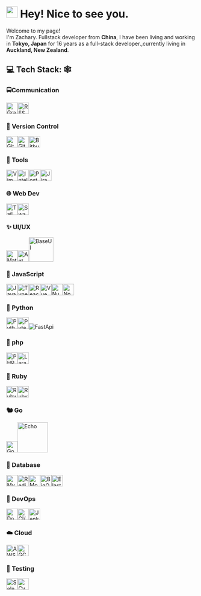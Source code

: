 <h1><img src="https://emojis.slackmojis.com/emojis/images/1531849430/4246/blob-sunglasses.gif?1531849430" width="30"/> Hey! Nice to see you.</h1>
<p>Welcome to my page! </br> I'm Zachary. Fullstack developer from <b>China</b>, I have been living and working in <b>Tokyo, Japan</b> for 16 years as a full-stack developer.,currently living in <b>Auckland, New Zealand</b>. </p>


## 💻 Tech Stack: 🕸️

### 🚍Communication
<img width="30" alt="GraphQL" title="GraphQL" src="https://raw.githubusercontent.com/marwin1991/profile-technology-icons/refs/heads/main/icons/graphql.png"/><img width="30" alt="REST" title="REST" src="https://raw.githubusercontent.com/marwin1991/profile-technology-icons/refs/heads/main/icons/rest.png"/>

### 🧰 Version Control
<img width="30" alt="Git" title="Git" src="https://raw.githubusercontent.com/marwin1991/profile-technology-icons/refs/heads/main/icons/git.png"><img width="30" alt="Github" title="Github" src="https://raw.githubusercontent.com/marwin1991/profile-technology-icons/refs/heads/main/icons/github.png"><img width="30" alt="Bitbucket" title="Bitbucket" src="https://raw.githubusercontent.com/marwin1991/profile-technology-icons/refs/heads/main/icons/bitbucket.png">

### 🔨 Tools
<img width="30" alt="Vim" title="Vim" src="https://raw.githubusercontent.com/marwin1991/profile-technology-icons/refs/heads/main/icons/vim.png"><img width="30" alt="IntelliJ" title="IntelliJ" src="https://raw.githubusercontent.com/marwin1991/profile-technology-icons/refs/heads/main/icons/intellij.png"><img width="30" alt="Postman" title="Postman" src="https://raw.githubusercontent.com/marwin1991/profile-technology-icons/refs/heads/main/icons/postman.png"><img width="30" alt="Jira" title="Jira" src="https://raw.githubusercontent.com/marwin1991/profile-technology-icons/refs/heads/main/icons/jira.png">

### 🌐 Web Dev
<img width="30" alt="Tailwind CSS" title="Tailwind CSS" src="https://raw.githubusercontent.com/marwin1991/profile-technology-icons/refs/heads/main/icons/tailwind_css.png"><img width="30" alt="Swagger" title="Swagger" src="https://raw.githubusercontent.com/marwin1991/profile-technology-icons/refs/heads/main/icons/swagger.png">

### ✨ UI/UX
<img width="30" alt="Material UI" title="Material UI" src="https://raw.githubusercontent.com/marwin1991/profile-technology-icons/refs/heads/main/icons/material_ui.png"><img width="30" alt="Ant Design" title="" src="https://raw.githubusercontent.com/marwin1991/profile-technology-icons/refs/heads/main/icons/ant_design.png"><img width="65" alt="BaseUI" title="BaseUI" src="https://baseweb.design/_next/static/media/base-web.6a623681.svg">

### 📜 JavaScript
<img width="30" alt="JavaScript" title="JavaScript" src="https://raw.githubusercontent.com/marwin1991/profile-technology-icons/refs/heads/main/icons/javascript.png"><img width="30" alt="TypeScript" title="TypeScript" src="https://raw.githubusercontent.com/marwin1991/profile-technology-icons/refs/heads/main/icons/typescript.png"><img width="30" alt="React" title="React" src="https://raw.githubusercontent.com/marwin1991/profile-technology-icons/refs/heads/main/icons/react.png"><img width="30" alt="Vue" title="Vue" src="https://raw.githubusercontent.com/marwin1991/profile-technology-icons/refs/heads/main/icons/vue_js.png"><img width="30" alt="Nuxt.js" title="Nuxt.js" src="https://raw.githubusercontent.com/marwin1991/profile-technology-icons/refs/heads/main/icons/nuxt_js.png"><img width="30" alt="Node.js" title="Node.js" src="https://raw.githubusercontent.com/marwin1991/profile-technology-icons/refs/heads/main/icons/node_js.png">

### 🐍 Python
<img width="30" alt="Python" title="Python" src="https://raw.githubusercontent.com/marwin1991/profile-technology-icons/refs/heads/main/icons/python.png"><img width="30" alt="Pytest" title="Pytest" src="https://raw.githubusercontent.com/marwin1991/profile-technology-icons/refs/heads/main/icons/pytest.png"><img alt="FastApi" title="FastApi" src="https://img.shields.io/badge/FastAPI-005571?style=for-the-badge&logo=fastapi">

### 🐘 php
<img width="30" alt="PHP" title="PHP" src="https://raw.githubusercontent.com/marwin1991/profile-technology-icons/refs/heads/main/icons/php.png"><img width="30" alt="Laravel" title="Laravel" src="https://raw.githubusercontent.com/marwin1991/profile-technology-icons/refs/heads/main/icons/laravel.png">

### 💎 Ruby
<img width="30" alt="Ruby" title="Ruby" src="https://raw.githubusercontent.com/marwin1991/profile-technology-icons/refs/heads/main/icons/ruby.png"><img width="30" alt="Ruby on Rails" title="Ruby on Rails" src="https://raw.githubusercontent.com/marwin1991/profile-technology-icons/refs/heads/main/icons/ruby_on_rails.png">

### 🐿️ Go
<img width="30" alt="Go" title="Go" src="https://raw.githubusercontent.com/marwin1991/profile-technology-icons/refs/heads/main/icons/go.png"><img width="80" alt="Echo" title="Echo" src="https://echo.labstack.com/img/logo-light.svg">

### 💾 Database
<img width="30" alt="MySql" title="MySql" src="https://raw.githubusercontent.com/marwin1991/profile-technology-icons/refs/heads/main/icons/mysql.png"><img width="30" alt="Redis" title="Redis" src="https://raw.githubusercontent.com/marwin1991/profile-technology-icons/refs/heads/main/icons/redis.png"><img width="30" alt="MongoDB" title="MongoDB" src="https://raw.githubusercontent.com/marwin1991/profile-technology-icons/refs/heads/main/icons/mongodb.png"><img width="30" alt="BigQuery" title="BigQuery" src="https://icon-icons.com/icons2/2699/PNG/96/google_bigquery_logo_icon_168150.png"><img width="30" alt="Elasticsearch" title="Elasticsearch" src="https://raw.githubusercontent.com/marwin1991/profile-technology-icons/refs/heads/main/icons/elasticsearch.png">

### 🤿 DevOps
<img width="30" alt="Docker" title="Docker" src="https://raw.githubusercontent.com/marwin1991/profile-technology-icons/refs/heads/main/icons/docker.png"><img width="30" alt="CI/CD" title="CI/CD" src="https://raw.githubusercontent.com/marwin1991/profile-technology-icons/refs/heads/main/icons/ci_cd.png"><img width="30" alt="Jenkins" title="Jenkins" src="https://raw.githubusercontent.com/marwin1991/profile-technology-icons/refs/heads/main/icons/jenkins.png">

### ☁️ Cloud
<img width="30" alt="AWS" title="AWS" src="https://raw.githubusercontent.com/marwin1991/profile-technology-icons/refs/heads/main/icons/aws.png"><img width="30" alt="GCP" title="GCP" src="https://raw.githubusercontent.com/marwin1991/profile-technology-icons/refs/heads/main/icons/gcp.png">

### 🧪 Testing
<img width="30" alt="Selenium" title="Selenium" src="https://raw.githubusercontent.com/marwin1991/profile-technology-icons/refs/heads/main/icons/selenium.png"><img width="30" alt="Cypress" title="Cypress" src="https://raw.githubusercontent.com/marwin1991/profile-technology-icons/refs/heads/main/icons/cypress.png">

